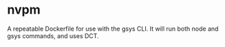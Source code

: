 # nvpm
A repeatable Dockerfile for use with the gsys CLI.   It will run both node and gsys commands, and uses DCT.
